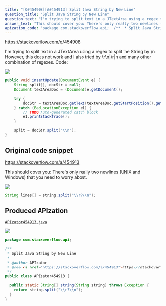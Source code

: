 ```yaml
---
title: "[Q#454908][A#454913] Split Java String by New Line"
question_title: "Split Java String by New Line"
question_text: "I'm trying to split text in a JTextArea using a regex to split the String by \\n However, this does not work and I also tried by \\r\\n|\\r|n and many other combination of regexes. Code:"
answer_text: "This should cover you: There's only really two newlines (UNIX and Windows) that you need to worry about."
apization_code: "package com.stackoverflow.api;  /**  * Split Java String by New Line  *  * @author APIzator  * @see <a href=\"https://stackoverflow.com/a/454913\">https://stackoverflow.com/a/454913</a>  */ public class APIzator454913 {    public static String[] string(String string) throws Exception {     return string.split(\"\\\\r?\\\\n\");   } }"
---
```


https://stackoverflow.com/q/454908

I&#x27;m trying to split text in a JTextArea using a regex to split the String by \n However, this does not work and I also tried by \r\n|\r|n and many other combination of regexes.
Code:


<div class="code-logo"><img src="/stackoverflow.png" /></div>

```java
public void insertUpdate(DocumentEvent e) {
    String split[], docStr = null;
    Document textAreaDoc = (Document)e.getDocument();

    try {
        docStr = textAreaDoc.getText(textAreaDoc.getStartPosition().getOffset(), textAreaDoc.getEndPosition().getOffset());
    } catch (BadLocationException e1) {
        // TODO Auto-generated catch block
        e1.printStackTrace();
    }

    split = docStr.split("\\n");
}
```


## Original code snippet

https://stackoverflow.com/a/454913

This should cover you:
There&#x27;s only really two newlines (UNIX and Windows) that you need to worry about.

<div class="code-logo"><img src="/stackoverflow.png" /></div>

```java
String lines[] = string.split("\\r?\\n");
```

## Produced APIzation

[`APIzator454913.java`](https://github.com/blind-papers/apization-temp-data/raw/main/search/APIzator454913.java)

<div class="code-logo"><img src="/apizator.png" /></div>

```java
package com.stackoverflow.api;

/**
 * Split Java String by New Line
 *
 * @author APIzator
 * @see <a href="https://stackoverflow.com/a/454913">https://stackoverflow.com/a/454913</a>
 */
public class APIzator454913 {

  public static String[] string(String string) throws Exception {
    return string.split("\\r?\\n");
  }
}

```